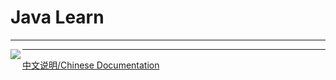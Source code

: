 # Java Learn

----

<img src="https://i.loli.net/2021/05/10/ekDavCf9KxPN8Ri.png" align='left'>



----

[中文说明/Chinese Documentation](https://github.com/fStardust/JavaLearn/blob/main/README_CN.md)


